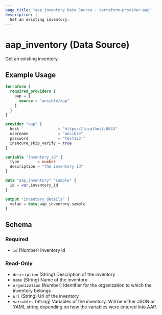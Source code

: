 ```yaml
---
page_title: "aap_inventory Data Source - terraform-provider-aap"
description: |-
  Get an existing inventory.
---
```


# aap_inventory (Data Source)

Get an existing inventory.


## Example Usage

```terraform
terraform {
  required_providers {
    aap = {
      source = "ansible/aap"
    }
  }
}

provider "aap" {
  host                 = "https://localhost:8043"
  username             = "ansible"
  password             = "test123!"
  insecure_skip_verify = true
}

variable "inventory_id" {
  type        = number
  description = "The inventory id"
}

data "aap_inventory" "sample" {
  id = var.inventory_id
}

output "inventory_details" {
  value = data.aap_inventory.sample
}
```


<!-- schema generated by tfplugindocs -->
## Schema

### Required

- `id` (Number) Inventory id

### Read-Only

- `description` (String) Description of the inventory
- `name` (String) Name of the inventory
- `organization` (Number) Identifier for the organization to which the inventory belongs
- `url` (String) Url of the inventory
- `variables` (String) Variables of the inventory. Will be either JSON or YAML string depending on how the variables were entered into AAP.
